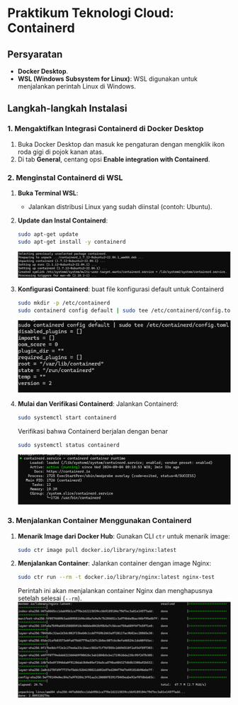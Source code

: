 # Praktikum Teknologi Cloud: Containerd

## Persyaratan

- **Docker Desktop**.
- **WSL (Windows Subsystem for Linux)**: WSL digunakan untuk menjalankan perintah Linux di Windows.

## Langkah-langkah Instalasi

### 1. Mengaktifkan Integrasi Containerd di Docker Desktop

1. Buka Docker Desktop dan masuk ke pengaturan dengan mengklik ikon roda gigi di pojok kanan atas.
2. Di tab **General**, centang opsi **Enable integration with Containerd**.

### 2. Menginstal Containerd di WSL

1. **Buka Terminal WSL**:
   - Jalankan distribusi Linux yang sudah diinstal (contoh: Ubuntu).

2. **Update dan Instal Containerd**:
   ```bash
   sudo apt-get update
   sudo apt-get install -y containerd
   ```
   ![Update dan Instal Containerd](foto/1.png)

3. **Konfigurasi Containerd**:
   buat file konfigurasi default untuk Containerd
   ```bash
   sudo mkdir -p /etc/containerd
   sudo containerd config default | sudo tee /etc/containerd/config.toml
   ```
   ![Update dan Instal Containerd](foto/2.png)

4. **Mulai dan Verifikasi Containerd**:
   Jalankan Containerd:
   ```bash
   sudo systemctl start containerd
   ```
   Verifikasi bahwa Containerd berjalan dengan benar
   ```bash
   sudo systemctl status containerd
   ```
   ![Verifikasi containerd berjalan](foto/3.png)

### 3. Menjalankan Container Menggunakan Containerd
1. **Menarik Image dari Docker Hub**:
   Gunakan CLI `ctr` untuk menarik image:
   ```bash
   sudo ctr image pull docker.io/library/nginx:latest
   ```

2. **Menjalankan Container**:
   Jalankan container dengan image Nginx:
   ```bash
   sudo ctr run --rm -t docker.io/library/nginx:latest nginx-test
   ```
   Perintah ini akan menjalankan container Nginx dan menghapusnya setelah selesai (`--rm`).
   ![Menjalankan container menggunakan Containerd](foto/4.png)

